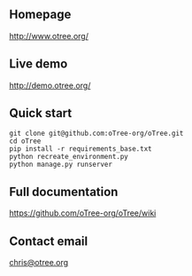 ## Homepage

http://www.otree.org/

## Live demo

http://demo.otree.org/

## Quick start

    git clone git@github.com:oTree-org/oTree.git
    cd oTree
    pip install -r requirements_base.txt
    python recreate_environment.py
    python manage.py runserver

## Full documentation
https://github.com/oTree-org/oTree/wiki

## Contact email
chris@otree.org
